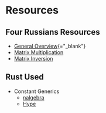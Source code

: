 # Resources

## Four Russians Resources

- [General Overview](https://eprint.iacr.org/2006/251.pdf){="_blank"}
- [Matrix Multiplication](https://louridas.github.io/rwa/assignments/four-russians/)
- [Matrix Inversion](http://www.gregory-bard.com/papers/m4ri.new.pdf)

## Rust Used

- Constant Generics
  -  [nalgebra](https://www.dimforge.com/blog/2021/04/12/integrating-const-generics-to-nalgebra/)
  -  [Hype](https://nora.codes/post/its-time-to-get-hyped-about-const-generics-in-rust/)
